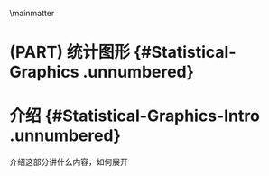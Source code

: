 
\mainmatter

# (PART) 统计图形 {#Statistical-Graphics .unnumbered}

# 介绍 {#Statistical-Graphics-Intro .unnumbered}

介绍这部分讲什么内容，如何展开
